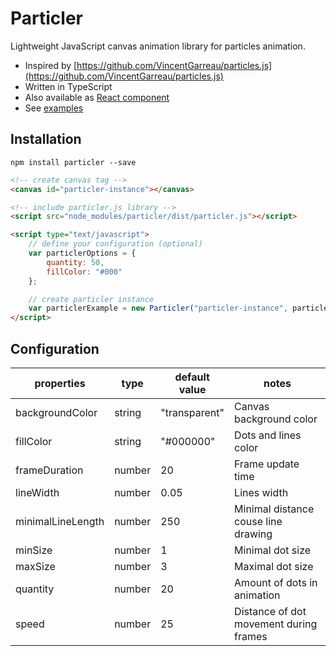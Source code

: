 # Particler

Lightweight JavaScript canvas animation library for particles animation.

* Inspired by [https://github.com/VincentGarreau/particles.js](https://github.com/VincentGarreau/particles.js)
* Written in TypeScript
* Also available as [React component](https://github.com/bereziuk/react-particler)
* See [examples](http://bereziuk.com/particler.html)


## Installation

```
npm install particler --save
```

```html
<!-- create canvas tag -->
<canvas id="particler-instance"></canvas>

<!-- include particler.js library -->
<script src="node_modules/particler/dist/particler.js"></script>

<script type="text/javascript">
    // define your configuration (optional)
    var particlerOptions = {
        quantity: 50,
        fillColor: "#000"
    };

    // create particler instance
    var particlerExample = new Particler("particler-instance", particlerOptions);
</script>
```

## Configuration

properties        | type   | default value | notes
----------------- |------- | ------------- | --------
backgroundColor   | string | "transparent" | Canvas background color
fillColor         | string | "#000000"     | Dots and lines color
frameDuration     | number | 20            | Frame update time
lineWidth         | number | 0.05          | Lines width
minimalLineLength | number | 250           | Minimal distance couse line drawing
minSize           | number | 1             | Minimal dot size
maxSize           | number | 3             | Maximal dot size
quantity          | number | 20            | Amount of dots in animation
speed             | number | 25            | Distance of dot movement during frames